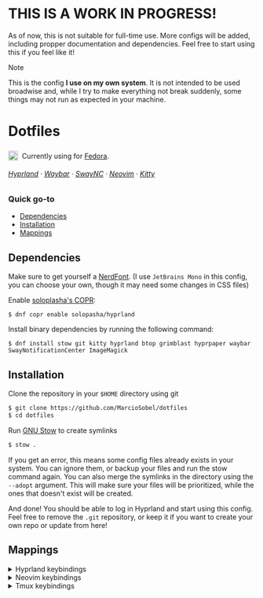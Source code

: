 # THIS IS A WORK IN PROGRESS!
As of now, this is not suitable for full-time use. More configs will be added, including propper documentation and dependencies. Feel free to start using this if you feel like it!

> [!NOTE]
> This is the config **I use on my own system**. It is not intended to be used broadwise and, while I try to make everything not break suddenly, some things may not run as expected in your machine.

# Dotfiles
<img src="https://upload.wikimedia.org/wikipedia/commons/thumb/4/41/Fedora_icon_%282021%29.svg/2089px-Fedora_icon_%282021%29.svg.png" width=20 style="transform: translateY(20%)">&nbsp; Currently using for [Fedora](https://fedoraproject.org/).

###### [Hyprland](https://hyprland.org/) · [Waybar](https://github.com/Alexays/Waybar) · [SwayNC](https://github.com/ErikReider/SwayNotificationCenter) · [Neovim](https://neovim.io/) · [Kitty](https://sw.kovidgoyal.net/kitty/)

### Quick go-to
- [Dependencies](#dependencies)
- [Installation](#installation)
- [Mappings](#mappings)

## Dependencies

Make sure to get yourself a [NerdFont](https://www.nerdfonts.com/). (I use `JetBrains Mono` in this config, you can choose your own, though it may need some changes in CSS files)

Enable [soloplasha's COPR](https://copr.fedorainfracloud.org/coprs/solopasha/hyprland):
```
$ dnf copr enable solopasha/hyprland
```

Install binary dependencies by running the following command:
```
$ dnf install stow git kitty hyprland btop grimblast hyprpaper waybar SwayNotificationCenter ImageMagick
```

## Installation

Clone the repository in your `$HOME` directory using git
```bash
$ git clone https://github.com/MarcioSobel/dotfiles
$ cd dotfiles
```
Run [GNU Stow](https://www.gnu.org/software/stow/) to create symlinks
```bash
$ stow .
```
If you get an error, this means some config files already exists in your system. You can ignore them, or backup your files and run the stow command again. You can also merge the symlinks in the directory using the `--adopt` argument. This will make sure your files will be prioritized, while the ones that doesn't exist will be created.

And done! You should be able to log in Hyprland and start using this config. Feel free to remove the `.git` repository, or keep it if you want to create your own repo or update from here!

## Mappings
<details>
<summary>Hyprland keybindings</summary>

| Keybind | Description |
| :--- | :--- |
| <kbd>Super</kbd> + <kbd>q</kbd> | Open terminal (kitty) |
| <kbd>Super</kbd> + <kbd>r</kbd> | Open Launcher |
| <kbd>Super</kbd> + <kbd>e</kbd> | Open file explorer |
| <kbd>Super</kbd> + <kbd>c</kbd> | Close window |
| <kbd>Super</kbd> + <kbd>m</kbd> | Log out |
| <kbd>Super</kbd> + <kbd>🖰 LMB</kbd> | Move window |
| <kbd>Super</kbd> + <kbd>🖰 RMB</kbd> | Resize window |
| <kbd>Super</kbd> + <kbd>🖰 Scroll</kbd> | Change workspace |
| <kbd>Super</kbd> + <kbd>[1-0]</kbd> | Go to workspace [1-10] |
| <kbd>Super</kbd> + <kbd>⇧ Shift</kbd> + <kbd>[1-0]</kbd> | Move active window to workspace [1-10] |
| <kbd>Super</kbd> + <kbd>⇧ Shift</kbd> + <kbd>Esc</kbd> | Open btop |
| <kbd>Prtscrn</kbd> | Select area to print and copy to clipboard |
| <kbd>Super</kbd> + <kbd>v</kbd> | Toggle floating window |
| <kbd>Super</kbd> + <kbd>p</kbd> | Toggle pseudo tiling |
| <kbd>Super</kbd> + <kbd>j</kbd> | Toggle window arragement (vertical/horizontal) |
| <kbd>Super</kbd> + <kbd>⇥ Tab</kbd> | Change window focus |
| <kbd>Super</kbd> + <kbd>←</kbd> | Focus left window |
| <kbd>Super</kbd> + <kbd>→</kbd> | Focus right window |
| <kbd>Super</kbd> + <kbd>↑</kbd> | Focus upper window |
| <kbd>Super</kbd> + <kbd>↓</kbd> | Focus lower window |
| <kbd>Super</kbd> + <kbd>⇧ Shift</kbd> + <kbd>←</kbd> | Move window left |
| <kbd>Super</kbd> + <kbd>⇧ Shift</kbd> + <kbd>→</kbd> | Move window right |
| <kbd>Super</kbd> + <kbd>⇧ Shift</kbd> + <kbd>↑</kbd> | Move window up |
| <kbd>Super</kbd> + <kbd>⇧ Shift</kbd> + <kbd>↓</kbd> | Move window down |
| <kbd>Super</kbd> + <kbd>⇧ Shift</kbd> + <kbd>h</kbd> | Move window left |
| <kbd>Super</kbd> + <kbd>⇧ Shift</kbd> + <kbd>l</kbd> | Move window right |
| <kbd>Super</kbd> + <kbd>⇧ Shift</kbd> + <kbd>k</kbd> | Move window up |
| <kbd>Super</kbd> + <kbd>⇧ Shift</kbd> + <kbd>j</kbd> | Move window down |
| <kbd>Super</kbd> + <kbd>+</kbd> | Zoom + |
| <kbd>Super</kbd> + <kbd>-</kbd> | Zoom - |
</details>

<details>
<summary>Neovim keybindings</summary>

> Note: The `leader key` set for Neovim in this config is <kbd>␣ Space</kbd> 

> Note: If you press `<leader>`, a popup showing available keybinds should appear.

| Keybind | Description |
| :--- | :--- |
| <kbd>Leader</kbd> + <kbd>e</kbd> | Toggle File Explorer |
| <kbd>Ctrl</kbd> + <kbd>n</kbd> | Focus File Explorer |
| <kbd>Leader</kbd> + <kbd>p</kbd> | Paste without overwritting current buffer |
| <kbd>Leader</kbd> + <kbd>d</kbd> | Delete without overwritting current buffer |
| <kbd>Leader</kbd> + <kbd>y</kbd> | Copy to system clipboard |
| <kbd>Leader</kbd> + <kbd>Y</kbd> | Copy to system clipboard |
| <kbd>Leader</kbd> + <kbd>/</kbd> | Comment line (broken?) |
| <kbd>Leader</kbd> + <kbd>s</kbd> + <kbd>p</kbd> + <kbd>v</kbd> | Split window vertically |
| <kbd>Leader</kbd> + <kbd>s</kbd> + <kbd>p</kbd> + <kbd>h</kbd> | Split window horizontally |
| <kbd>Leader</kbd> + <kbd>f</kbd> + <kbd>f</kbd> | Find files |
| <kbd>Leader</kbd> + <kbd>f</kbd> + <kbd>a</kbd> + <kbd>f</kbd> | Find all files (including hidden and ignored by git) |
| <kbd>Leader</kbd> + <kbd>f</kbd> + <kbd>b</kbd> | Find buffer |
| <kbd>Leader</kbd> + <kbd>f</kbd> + <kbd>a</kbd> + <kbd>d</kbd> | Show all LSP Diagnostics |
| <kbd>Leader</kbd> + <kbd>f</kbd> + <kbd>d</kbd> | Open LSP Diagnostics |
| <kbd>Leader</kbd> + <kbd>g</kbd> + <kbd>b</kbd> | Git blame line |
| <kbd>Leader</kbd> + <kbd>g</kbd> + <kbd>s</kbd> | Show git status |
| <kbd>Leader</kbd> + <kbd>g</kbd> + <kbd>c</kbd> + <kbd>b</kbd> | Show git branches |
| <kbd>⇥ Tab</kbd> | Go to next buffer |
| <kbd>⇧ Shift</kbd> + <kbd>⇥ Tab</kbd> | Go to previous buffer |
| <kbd>Leader</kbd> + <kbd>x</kbd> | Close current buffer |
| <kbd>Ctrl</kbd> + <kbd>s</kbd> | Save buffer |
| <kbd>Leader</kbd> + <kbd>m</kbd> + <kbd>d</kbd> + <kbd>p</kbd> | Toggle markdown preview |
| <kbd>Ctrl</kbd> + <kbd>l</kbd> | Accept Copilot suggestion |
| <kbd>Alt</kbd> + <kbd>i</kbd> | Open floating terminal |
</details>

<details>
<summary>Tmux keybindings</summary>

> Note: The `prefix key` set for tmux in this config is <kbd>Ctrl</kbd> + <kbd>␣ Space</kbd> 

| Keybind | Description |
| :--- | :--- |
| <kbd>Prefix</kbd> + <kbd>Ctrl</kbd> + <kbd>s</kbd> | Save session |
| <kbd>Prefix</kbd> + <kbd>Ctrl</kbd> + <kbd>r</kbd> | Restore session |
| <kbd>Ctrl</kbd> + <kbd>Alt</kbd> + <kbd>h</kbd> | Go to previous window |
| <kbd>Ctrl</kbd> + <kbd>Alt</kbd> + <kbd>l</kbd> | Go to next window |
</details>
